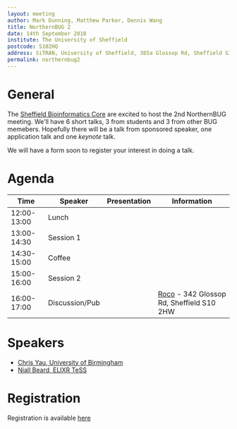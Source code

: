 ```yaml
---
layout: meeting
author: Mark Dunning, Matthew Parker, Dennis Wang
title: NorthernBUG 2
date: 14th September 2018
institute: The University of Sheffield
postcode: S102HQ
address: SiTRAN, University of Sheffield, 385a Glossop Rd, Sheffield S10 2HQ
permalink: northernbug2
---
```


# General

The [Sheffield Bioinformatics Core](http://sbc.shef.ac.uk/) are excited to host the 2nd
NorthernBUG meeting. We'll have 6 short talks, 3 from students and 3 from other BUG memebers. Hopefully there will be a talk from sponsored speaker, one application talk and one *keynote* talk.

We will have a form soon to register your interest in doing a talk.

# Agenda

| Time          | Speaker | Presentation | Information |
|---------------|---------|--------------|-------------|
| 12:00-13:00 | Lunch | | |
| 13:00-14:30 | Session 1 | | |
| 14:30-15:00 | Coffee | | |
| 15:00-16:00 | Session 2 | | |
| 16:00-17:00 | Discussion/Pub | | [Roco](https://www.theroco.org/) - 342 Glossop Rd, Sheffield S10 2HW |

# Speakers

- [Chris Yau, University of Birmingham](https://www.birmingham.ac.uk/staff/profiles/cancer-genomic/yau-christopher.aspx)
- [Niall Beard, ELIXR TeSS](https://tess.elixir-europe.org/)


# Registration

Registration is available [here](/meeting_registration)
